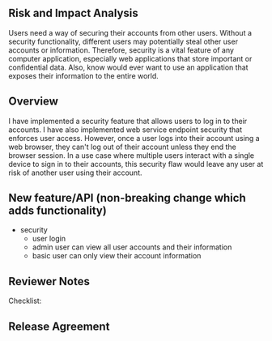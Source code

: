 ## Risk and Impact Analysis
Users need a way of securing their accounts from other users. Without a security functionality, different users may potentially steal other user accounts or information. Therefore, security is a vital feature of any computer application, especially web applications that store important or confidential data. Also, know would ever want to use an application that exposes their information to the entire world.

## Overview
I have implemented a security feature that allows users to log in to their accounts. I have also implemented web service endpoint security that enforces user access. However, once a user logs into their account using a web browser, they can't log out of their account unless they end the browser session. In a use case where multiple users interact with a single device to sign in to their accounts, this security flaw would leave any user at risk of another user using their account. 

## New feature/API (non-breaking change which adds functionality)
- security
  - user login
  - admin user can view all user accounts and their information
  - basic user can only view their account information


## Reviewer Notes
Checklist:

## Release Agreement

